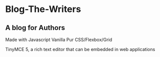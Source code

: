 # Blog-The-Writers


A blog for Authors
----------------------------------
Made with Javascript Vanilla
Pur CSS/Flexbox/Grid

TinyMCE 5, a rich text editor that can be embedded in web applications
